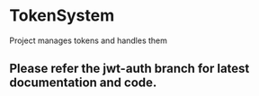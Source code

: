 # TokenSystem
Project manages tokens and handles them

## Please refer the jwt-auth branch for latest documentation and code. 
